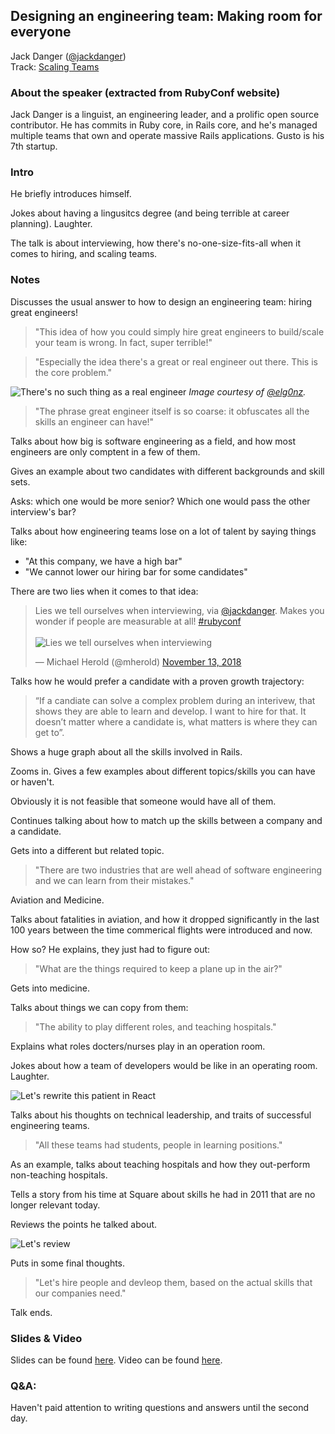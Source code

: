 ## Designing an engineering team: Making room for everyone

Jack Danger ([@jackdanger](https://twitter.com/jackdanger))<br />
Track: [Scaling Teams](https://rubyconf.org/program#track-scaling-teams)

### About the speaker (extracted from RubyConf website)

Jack Danger is a linguist, an engineering leader, and a prolific open source contributor. He has commits in Ruby core, in Rails core, and he's managed multiple teams that own and operate massive Rails applications. Gusto is his 7th startup.

### Intro

He briefly introduces himself.

Jokes about having a lingusitcs degree (and being terrible at career planning). Laughter.

The talk is about interviewing, how there's no-one-size-fits-all when it comes to hiring, and scaling teams.

### Notes

Discusses the usual answer to how to design an engineering team: hiring great engineers!

> "This idea of how you could simply hire great engineers to build/scale your team is wrong. In fact, super terrible!"

> "Especially the idea there's a great or real engineer out there. This is the core problem."

![There's no such thing as a real engineer](https://pbs.twimg.com/media/Dr6Hf4tVAAEeUxx.jpg)
_Image courtesy of [@elg0nz](https://twitter.com/elg0nz/status/1062435568808681472)._

> "The phrase great engineer itself is so coarse: it obfuscates all the skills an engineer can have!"

Talks about how big is software engineering as a field, and how most engineers are only comptent in a few of them.

Gives an example about two candidates with different backgrounds and skill sets.

Asks: which one would be more senior? Which one would pass the other interview's bar?

Talks about how engineering teams lose on a lot of talent by saying things like:

- "At this company, we have a high bar"
- "We cannot lower our hiring bar for some candidates"

There are two lies when it comes to that idea:

<blockquote class="twitter-tweet" data-lang="en"><p lang="en" dir="ltr">Lies we tell ourselves when interviewing, via <a href="https://twitter.com/jackdanger?ref_src=twsrc%5Etfw">@jackdanger</a>. Makes you wonder if people are measurable at all! <a href="https://twitter.com/hashtag/rubyconf?src=hash&amp;ref_src=twsrc%5Etfw">#rubyconf</a> <br /><br /><img src="https://pbs.twimg.com/media/Dr6EE6xUwAALR4M.jpg:large" alt="Lies we tell ourselves when interviewing" /></p>&mdash; Michael Herold (@mherold) <a href="https://twitter.com/mherold/status/1062431827158134784?ref_src=twsrc%5Etfw">November 13, 2018</a></blockquote>

Talks how he would prefer a candidate with a proven growth trajectory:

> “If a candiate can solve a complex problem during an interivew, that shows they are able to learn and develop. I want to hire for that. It doesn’t matter where a candidate is, what matters is where they can get to”.

Shows a huge graph about all the skills involved in Rails.

Zooms in. Gives a few examples about different topics/skills you can have or haven't.

Obviously it is not feasible that someone would have all of them.

Continues talking about how to match up the skills between a company and a candidate.

Gets into a different but related topic.

> "There are two industries that are well ahead of software engineering and we can learn from their mistakes."

Aviation and Medicine.

Talks about fatalities in aviation, and how it dropped significantly in the last 100 years between the time commerical flights were introduced and now.

How so? He explains, they just had to figure out:

> "What are the things required to keep a plane up in the air?"

Gets into medicine.

Talks about things we can copy from them:

> "The ability to play different roles, and teaching hospitals."

Explains what roles docters/nurses play in an operation room.

Jokes about how a team of developers would be like in an operating room. Laughter.

![Let's rewrite this patient in React](https://pbs.twimg.com/media/Dr6FBRLU0AAwHEW.jpg)

Talks about his thoughts on technical leadership, and traits of successful engineering teams.

> "All these teams had students, people in learning positions."

As an example, talks about teaching hospitals and how they out-perform non-teaching hospitals.

Tells a story from his time at Square about skills he had in 2011 that are no longer relevant today.

Reviews the points he talked about.

![Let's review](https://pbs.twimg.com/media/Dr6IwPZVYAAVT-8.jpg)

Puts in some final thoughts.

> "Let's hire people and devleop them, based on the actual skills that our companies need."

Talk ends.

### Slides & Video

Slides can be found [here](https://docs.google.com/presentation/d/1yBKxCdbJy5ZD565cM4f_Zt5UyD2iFMB1XUH9keRpT68/edit). Video can be found [here](https://confreaks.tv/videos/rubyconf2018-designing-an-engineering-team-making-room-for-everyone).

### Q&A:

Haven't paid attention to writing questions and answers until the second day.
